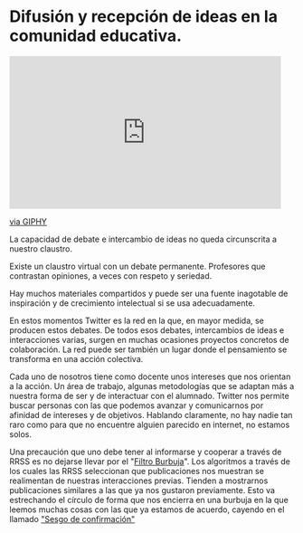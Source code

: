 # Difusión y recepción de ideas en la comunidad educativa.

<iframe src="https://giphy.com/embed/atZII8NmbPGw0" width="480" height="270" frameBorder="0" class="giphy-embed" allowFullScreen></iframe><p><a href="https://giphy.com/gifs/media-social-smartphone-atZII8NmbPGw0">via GIPHY</a></p>

La capacidad de debate e intercambio de ideas no queda circunscrita a nuestro claustro. 

Existe un claustro virtual con un debate permanente. Profesores que contrastan opiniones, a veces con respeto y seriedad. 

Hay muchos materiales compartidos y puede ser una fuente inagotable de inspiración y de crecimiento intelectual si se usa adecuadamente.

En estos momentos Twitter es la red en la que, en mayor medida, se producen estos debates. De todos esos debates, intercambios de ideas e interacciones varias, surgen en muchas ocasiones proyectos concretos de colaboración. La red puede ser también un lugar donde el pensamiento se transforma en una acción colectiva.

Cada uno de nosotros tiene como docente unos intereses que nos orientan a la acción. Un área de trabajo, algunas metodologías que se adaptan más a nuestra forma de ser y de interactuar con el alumnado. Twitter nos permite buscar personas con las que podemos avanzar y comunicarnos por afinidad de intereses y de objetivos. Hablando claramente, no hay nadie tan raro como para que no encuentre alguien parecido en internet, no estamos solos.

Una precaución que uno debe tener al informarse y cooperar a través de RRSS es no dejarse llevar por el "[Filtro Burbuja](https://es.wikipedia.org/wiki/Filtro_burbuja)". Los algoritmos a través de los cuales las RRSS seleccionan que publicaciones nos muestran se realimentan de nuestras interacciones previas. Tienden a mostrarnos publicaciones similares a las que ya nos gustaron previamente. Esto va estrechando el círculo de forma que nos encierra en una burbuja en la que leemos muchas cosas con las que ya estamos de acuerdo, cayendo en el llamado ["Sesgo de confirmación"](https://es.wikipedia.org/wiki/Sesgo_de_confirmaci%C3%B3n)
